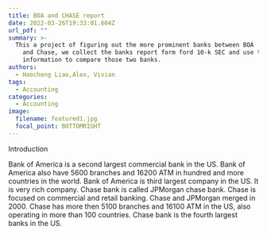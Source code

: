 ```yaml
---
title: BOA and CHASE report
date: 2022-03-26T19:33:01.604Z
url_pdf: ""
summary: >-
  This a project of figuring out the more prominent banks between BOA
    and Chase, we collect the banks report form ford 10-k SEC and use the data and
    information to compare those two banks.
authors:
  - Haocheng Liao,Alex, Vivian
tags:
  - Accounting
categories:
  - Accounting
image:
  filename: featured1.jpg
  focal_point: BOTTOMRIGHT
---
```

<!--StartFragment-->

Introduction

Bank of America is a second largest commercial bank in the US. Bank of America also have 5600 branches and 16200 ATM in hundred and more countries in the world. Bank of America is third largest company in the US. It is very rich company.
Chase bank is called JPMorgan chase bank. Chase is focused on commercial and retail banking. Chase and JPMorgan merged in 2000. Chase has more then 5100 branches and 16100 ATM in the US, also operating in more than 100 countries. Chase bank is the fourth largest banks in the US.

<!--EndFragment-->
